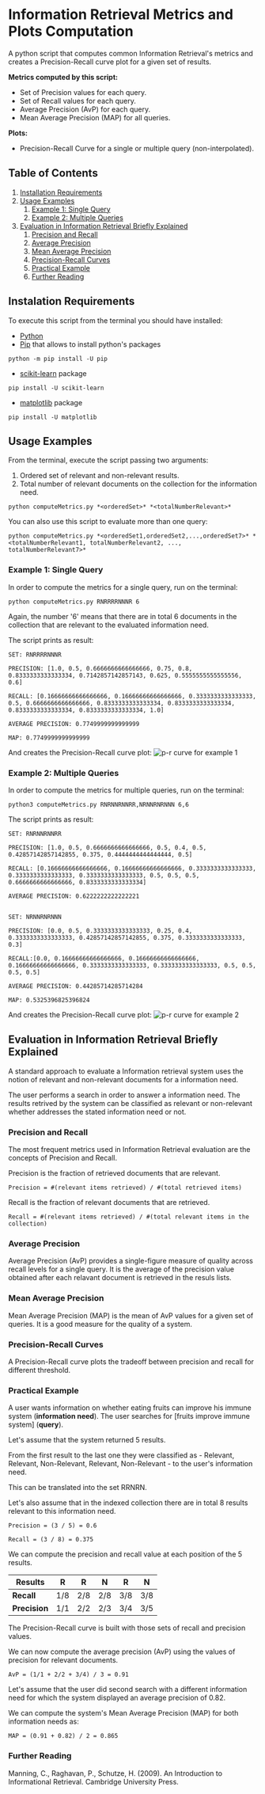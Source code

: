 # Information Retrieval Metrics and Plots Computation

A python script that computes common Information Retrieval's metrics and creates a Precision-Recall curve plot for a given set of results.

**Metrics computed by this script:**
- Set of Precision values for each query.
- Set of Recall values for each query.
- Average Precision (AvP) for each query.
- Mean Average Precision (MAP) for all queries.

**Plots:**
- Precision-Recall Curve for a single or multiple query (non-interpolated).



## Table of Contents 
1. [Installation Requirements](#installation)
2. [Usage Examples](#usage)
    1. [Example 1: Single Query](#example1)
    2. [Example 2: Multiple Queries](#example2)
4. [Evaluation in Information Retrieval Briefly Explained](#explanation)
    1. [Precision and Recall](#precision-recall)
    2. [Average Precision](#ap)
    3. [Mean Average Precision](#map)
    4. [Precision-Recall Curves](#curves)
    5. [Practical Example](#practical-example)
    6. [Further Reading](#further-reading)

<a name="installation"/>

## Instalation Requirements 

To execute this script from the terminal you should have installed:

- [Python](https://www.python.org/downloads/)
- [Pip](https://pypi.org/project/pip/) that allows to install python's packages
```
python -m pip install -U pip
```
- [scikit-learn](https://scikit-learn.org/stable/install.html) package
```
pip install -U scikit-learn
```
- [matplotlib](https://matplotlib.org/stable/users/installing/index.html) package
```
pip install -U matplotlib
```

<a name="usage"/>

## Usage Examples 

From the terminal, execute the script passing two arguments:
1. Ordered set of relevant and non-relevant results.
2. Total number of relevant documents on the collection for the information need. 

```
python computeMetrics.py *<orderedSet>* *<totalNumberRelevant>*
```

You can also use this script to evaluate more than one query:
```
python computeMetrics.py *<orderedSet1,orderedSet2,...,orderedSet7>* *<totalNumberRelevant1, totalNumberRelevant2, ..., totalNumberRelevant7>*
```

<a name="example1"/>

### Example 1: Single Query 

In order to compute the metrics for a single query, run on the terminal:

```
python computeMetrics.py RNRRRRNNNR 6
```

Again, the number '6' means that there are in total 6 documents in the collection that are relevant to the evaluated information need.

The script prints as result:

```
SET: RNRRRRNNNR

PRECISION: [1.0, 0.5, 0.6666666666666666, 0.75, 0.8, 0.8333333333333334, 0.7142857142857143, 0.625, 0.5555555555555556, 0.6]

RECALL: [0.16666666666666666, 0.16666666666666666, 0.3333333333333333, 0.5, 0.6666666666666666, 0.8333333333333334, 0.8333333333333334, 0.8333333333333334, 0.8333333333333334, 1.0]

AVERAGE PRECISION: 0.7749999999999999

MAP: 0.7749999999999999
```

And creates the Precision-Recall curve plot:
![p-r curve for example 1](docs/example1.png)


<a name="example2"/>

### Example 2: Multiple Queries 

In order to compute the metrics for multiple queries, run on the terminal:

```
python3 computeMetrics.py RNRNNRNNRR,NRNNRNRNNN 6,6
```

The script prints as result:

```
SET: RNRNNRNNRR

PRECISION: [1.0, 0.5, 0.6666666666666666, 0.5, 0.4, 0.5, 0.42857142857142855, 0.375, 0.4444444444444444, 0.5]

RECALL: [0.16666666666666666, 0.16666666666666666, 0.3333333333333333, 0.3333333333333333, 0.3333333333333333, 0.5, 0.5, 0.5, 0.6666666666666666, 0.8333333333333334]

AVERAGE PRECISION: 0.6222222222222221


SET: NRNNRNRNNN

PRECISION: [0.0, 0.5, 0.3333333333333333, 0.25, 0.4, 0.3333333333333333, 0.42857142857142855, 0.375, 0.3333333333333333, 0.3]

RECALL:[0.0, 0.16666666666666666, 0.16666666666666666, 0.16666666666666666, 0.3333333333333333, 0.3333333333333333, 0.5, 0.5, 0.5, 0.5]

AVERAGE PRECISION: 0.44285714285714284

MAP: 0.5325396825396824
```

And creates the Precision-Recall curve plot:
![p-r curve for example 2](docs/example2.png)


<a name="explanation"/>

## Evaluation in Information Retrieval Briefly Explained

A standard approach to evaluate a Information retrieval system uses the notion of relevant and non-relevant documents for a information need. 

The user performs a search in order to answer a information need. The results retrived by the system can be classified as relevant or non-relevant whether addresses the stated information need or not.

<a name="precision-recall"/>

### Precision and Recall

The most frequent metrics used in Information Retrieval evaluation are the concepts of Precision and Recall. 

Precision is the fraction of retrieved documents that are relevant.
```
Precision = #(relevant items retrieved) / #(total retrieved items)
```

Recall is the fraction of relevant documents that are retrieved. 
```
Recall = #(relevant items retrieved) / #(total relevant items in the collection)
```

<a name="avp"/>

### Average Precision 

Average Precision (AvP) provides a single-figure measure of quality across recall levels for a single query. It is the average of the precision value obtained after each relavant document is retrieved in the resuls lists.

<a name="map"/>

### Mean Average Precision

Mean Average Precision (MAP) is the mean of AvP values for a given set of queries. It is a good measure for the quality of a system.

<a name="curves"/>

### Precision-Recall Curves

A Precision-Recall curve plots the tradeoff between precision and recall for different threshold.

<a name="practical-example"/>

### Practical Example

A user wants information on whether eating fruits can improve his immune system (**information need**).
The user searches for [fruits improve immune system] (**query**).

Let's assume that the system returned 5 results.

From the first result to the last one they were classified as - Relevant, Relevant, Non-Relevant, Relevant, Non-Relevant - to the user's information need. 

This can be translated into the set RRNRN.

Let's also assume that in the indexed collection there are in total 8 results relevant to this information need. 

```
Precision = (3 / 5) = 0.6
```

```
Recall = (3 / 8) = 0.375
```

We can compute the precision and recall value at each position of the 5 results.

| **Results** | R | R | N | R | N |
| --- | --- | --- | --- | --- | --- |
| **Recall** | 1/8 | 2/8 | 2/8 | 3/8 | 3/8 |
| **Precision** | 1/1 | 2/2 | 2/3 | 3/4 | 3/5 |

The Precision-Recall curve is built with those sets of recall and precision values. 

We can now compute the average precision (AvP) using the values of precision for relevant documents. 

```
AvP = (1/1 + 2/2 + 3/4) / 3 = 0.91 
```

Let's assume that the user did second search with a different information need for which the system displayed an average precision of 0.82. 

We can compute the system's Mean Average Precision (MAP) for both information needs as:
```
MAP = (0.91 + 0.82) / 2 = 0.865
```

<a name="further-reading"/>

### Further Reading
Manning, C., Raghavan, P., Schutze, H. (2009). An Introduction to Informational Retrieval. Cambridge University Press.
